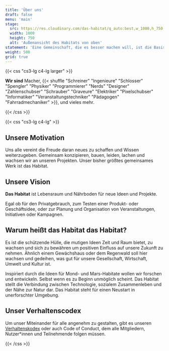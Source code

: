 ```yaml
---
title: 'Über uns'
draft: false
menu: 'main'
stage:
  src: https://res.cloudinary.com/das-habitat/q_auto:best,w_1000,h_750,c_fill,f_auto,dpr_auto/v1569173758/website/aussen.jpg
  width: 1000
  height: 750
  alt: 'Außenansicht des Habitats von oben'
statement: 'Eine Gemeinschaft, die es besser machen will, ist die Basis für einen neuen Lebensraum, für neue Ideen, für das Habitat.'
weight: 500
grid: true
---
```


{{< css "cs3-lg c4-lg larger" >}}

**Wir sind** Macher, {{< shuffle "Schreiner" "Ingenieure" "Schlosser" "Spengler" "Physiker" "Programmierer" "Nerds" "Designer" "Zahlenschubser" "Schrauber" "Graveure" "Elektriker" "Pixelschubser" "Informatiker" "Veranstaltungstechniker" "Pädagogen" "Fahrradmechaniker" >}}, und vieles mehr.

{{< /css >}}

{{< css "cs3-lg c4-lg" >}}

## Unsere Motivation

Uns alle vereint die Freude daran neues zu schaffen und Wissen weiterzugeben. Gemeinsam konzipieren, bauen, leiden, lachen und wachsen wir an unseren Projekten. Unser bisher größtes gemeinsames Werk ist das Habitat.

## Unsere Vision

**Das Habitat** ist Lebensraum und Nährboden für neue Ideen und Projekte.

Egal ob für den Privatgebrauch, zum Testen einer Produkt- oder Geschäftsidee, oder zur Planung und Organisation von Veranstaltungen, Initiativen oder Kampagnen.

## Warum heißt das Habitat das Habitat?

Es ist die schützende Hülle, die mutigen Ideen Zeit und Raum bietet, zu wachsen und sich zu bewähren um positiven Einfluss auf unsere Zukunft zu nehmen. Ähnlich einem Gewächshaus oder dem Regenwald soll hier wachsen und gedeihen, was gut für unsere Gesellschaft, Wirtschaft, Umwelt und Kultur ist.

Inspiriert durch die Ideen für Mond- und Mars-Habitate wollen wir forschen und entwickeln. Selbst wenn es zu Beginn unmöglich scheint. Das Habitat stellt die Verbindung zwischen Technologie, sozialem Zusammenleben und der Nähe zur Natur dar. Das Habitat steht für einen Neustart in unerforschter Umgebung.

## Unser Verhaltenscodex

Um unser Miteinander für alle angenehm zu gestalten, gibt es unseren [Verhaltenskodex](/verhaltenskodex) oder auch Code of Conduct, dem alle Mitgliedern, Nutzer\*innen und Teilnehmende folgen müssen.

{{< /css >}}

